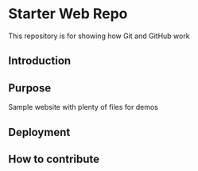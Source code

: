 # Starter Web Repo

This repository is for showing how Git and GitHub work

## Introduction 


## Purpose

Sample website with plenty of files for demos

## Deployment

## How to contribute